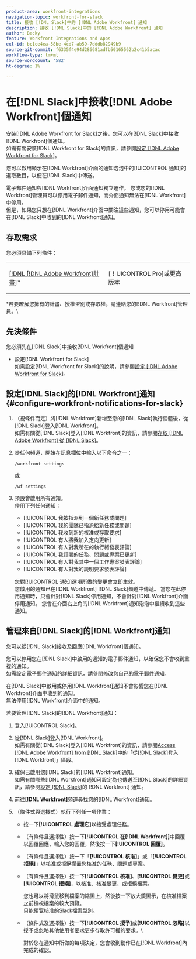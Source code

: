 ```yaml
---
product-area: workfront-integrations
navigation-topic: workfront-for-slack
title: 接收 [!DNL Slack]中的 [!DNL Adobe Workfront] 通知
description: 接收 [!DNL Slack]中的 [!DNL Adobe Workfront] 通知
author: Becky
feature: Workfront Integrations and Apps
exl-id: bc1ce4ea-58be-4cd7-ab59-7dddb82949b9
source-git-commit: f6335f4e94d286681adfb50165562b2c41b5acac
workflow-type: tm+mt
source-wordcount: '582'
ht-degree: 1%

---
```


# 在[!DNL Slack]中接收[!DNL Adobe Workfront]個通知

<!--
<p data-mc-conditions="QuicksilverOrClassic.Draft mode">(NOTE: Alina: *** Linked to Accessing Workfront from Slack.***Some of this information is duplicating in Accessing Workfront from Slack (also screen shots))</p>
-->

安裝[!DNL Adobe Workfront for Slack]之後，您可以在[!DNL Slack]中接收[!DNL Workfront]個通知。\
如需有關安裝[!DNL Workfront for Slack]的資訊，請參閱[設定 [!DNL Adobe Workfront for Slack]](../../workfront-integrations-and-apps/using-workfront-with-slack/configure-workfront-for-slack.md)。

您可以啟用顯示在[!DNL Workfront]介面的通知泡泡中的[!UICONTROL 通知]的選取數目，以便在[!DNL Slack]中傳送。

電子郵件通知與[!DNL Workfront]介面通知獨立運作。 您或您的[!DNL Workfront]管理員可以停用電子郵件通知，而介面通知無法在[!DNL Workfront]中停用。\
但是，如果您只想在[!DNL Workfront]介面中關注這些通知，您可以停用可能會在[!DNL Slack]中收到的[!DNL Workfront]通知。

## 存取需求

您必須具備下列條件：

<table style="table-layout:auto"> 
 <col> 
 </col> 
 <col> 
 </col> 
 <tbody> 
  <tr> 
   <td role="rowheader"><a href="https://www.workfront.com/plans" target="_blank">[!DNL [!DNL Adobe Workfront]計畫]</a>*</td> 
   <td> <p>[！UICONTROL Pro]或更高版本</p> </td> 
  </tr> 
 </tbody> 
</table>

&#42;若要瞭解您擁有的計畫、授權型別或存取權，請連絡您的[!DNL Workfront]管理員。\

## 先決條件

您必須先在[!DNL Slack]中接收[!DNL Workfront]個通知

* 設定[!DNL Workfront for Slack]\
   如需設定[!DNL Workfront for Slack]的說明，請參閱[設定 [!DNL Adobe Workfront for Slack]](../../workfront-integrations-and-apps/using-workfront-with-slack/configure-workfront-for-slack.md)。

## 設定[!DNL Slack]的[!DNL Workfront]通知 {#configure-workfront-notifications-for-slack}

1. （視條件而定）將[!DNL Workfront]新增至您的[!DNL Slack]執行個體後，從[!DNL Slack]登入[!DNL Workfront]。\
   如需有關從[!DNL Slack]登入[!DNL Workfront]的資訊，請參閱[存取 [!DNL Adobe Workfront] 從 [!DNL Slack]](../../workfront-integrations-and-apps/using-workfront-with-slack/access-workfront-from-slack.md)。

1. 從任何頻道，開始在訊息欄位中輸入以下命令之一：

   `/workfront settings`

   或

   `/wf settings`

1. 預設會啟用所有通知。\
   停用下列任何通知：

   * [!UICONTROL 我被指派到一個新任務或問題]
   * [!UICONTROL 我的團隊已指派給新任務或問題]
   * [!UICONTROL 我收到新的核准或存取要求]
   * [!UICONTROL 有人將我加入定向更新]
   * [!UICONTROL 有人對我所在的執行緒發表評論]
   * [!UICONTROL 我訂閱的任務、問題或專案已更新]
   * [!UICONTROL 有人對我其中一個工作專案發表評論]
   * [!UICONTROL 有人對我的說明要求發表評論]

   您對[!UICONTROL 通知]選項所做的變更會立即生效。\
   您啟用的通知已在[!DNL Workfront] [!DNL Slack]頻道中傳遞。 當您在此停用通知時，只會針對[!DNL Slack]停用通知，不會針對[!DNL Workfront]介面停用通知。 您會在介面右上角的[!DNL Workfront]通知泡泡中繼續收到這些通知。

## 管理來自[!DNL Slack]的[!DNL Workfront]通知

您可以從[!DNL Slack]接收及回應[!DNL Workfront]個通知。

您可以停用您在[!DNL Slack]中啟用的通知的電子郵件通知，以確保您不會收到重複的通知。\
如需設定電子郵件通知的詳細資訊，請參閱[修改您自己的電子郵件通知](../../workfront-basics/using-notifications/activate-or-deactivate-your-own-event-notifications.md)。

在[!DNL Slack]中啟用或停用[!DNL Workfront]通知不會影響您在[!DNL Workfront]介面中收到的通知。\
無法停用[!DNL Workfront]介面中的通知。

若要管理[!DNL Slack]的[!DNL Workfront]通知：

1. 登入[!UICONTROL Slack]。
1. 從[!DNL Slack]登入[!DNL Workfront]。\
   如需有關從[!DNL Slack]登入[!DNL Workfront]的資訊，請參閱[Access [!DNL Adobe Workfront] from [!DNL Slack]](../../workfront-integrations-and-apps/using-workfront-with-slack/access-workfront-from-slack.md)中的「從[!DNL Slack]登入[!DNL Workfront]」區段。

1. 確保已啟用您[!DNL Slack]的[!DNL Workfront]通知。\
   如需有關哪些[!DNL Workfront]通知可設定為也傳送至[!DNL Slack]的詳細資訊，請參閱[設定 [!DNL Slack]](#configure-workfront-notifications-for-slack-configure-workfront-notifications-for-slack)的 [!DNL Workfront] 通知。

1. 前往&#x200B;**[!DNL Workfront]**&#x200B;頻道尋找您的[!DNL Workfront]通知。
1. （條件式與選擇式）執行下列任一項作業：

   * 按一下&#x200B;**[!UICONTROL 處理它]**&#x200B;以接受處理任務。

   * （有條件且選擇性）按一下&#x200B;**[!UICONTROL 在[!DNL Workfront]]**&#x200B;中回覆以回覆回應、輸入您的回覆，然後按一下&#x200B;**[!UICONTROL 回覆]**。

   * （有條件且選擇性）按一下「**[!UICONTROL 核准]**」或「**[!UICONTROL 拒絕]**」以核准或拒絕擱置您核准的任務、問題或專案。

   * （有條件且選擇性）按一下&#x200B;**[!UICONTROL 核准]**、**[!UICONTROL 變更]**&#x200B;或&#x200B;**[!UICONTROL 拒絕]**，以核准、核准變更，或拒絕檔案。

     您也可以將滑鼠移到檔案的縮圖上，然後按一下放大鏡圖示，在核准檔案之前檢視檔案的較大預覽。\
      只能預覽核准的Slack[檔案型別](https://api.slack.com/types/file)。

   * （條件式及選擇性）按一下&#x200B;**[!UICONTROL 授予]**&#x200B;或&#x200B;**[!UICONTROL 忽略]**&#x200B;以授予或忽略其他使用者要求更多存取許可權的要求。\

     對於您在通知中所做的每項決定，您會收到動作已在[!DNL Workfront]內完成的確認。
